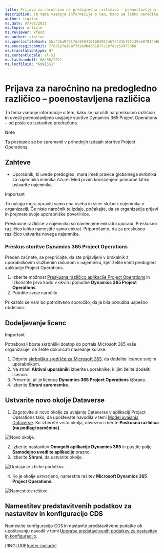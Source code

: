 ```yaml
---
title: Prijava za naročnino na predogledno različico – poenostavljena različica
description: Ta tema vsebuje informacije o tem, kako se lahko naročite in uvedete poenostavljeno uvedbo storitve Project Operations – od posla do izstavitve predračuna.
author: sigitac
ms.date: 07/02/2021
ms.topic: article
ms.reviewer: kfend
ms.author: sigitac
ms.openlocfilehash: 5ba43ba9f917da068415fb62067ab73433b701139ee07014b6bd8c02612008ce
ms.sourcegitcommit: 7f8d1e7a16af769adb43d1877c28fdce53975db8
ms.translationtype: HT
ms.contentlocale: sl-SI
ms.lasthandoff: 08/06/2021
ms.locfileid: "6991551"
---
```

# <a name="sign-up-for-a-preview-subscription---lite"></a>Prijava za naročnino na predogledno različico – poenostavljena različica 

Ta tema vsebuje informacije o tem, kako se naročiti na preskusno različico in uvesti poenostavljeno uvajanje storitve Dynamics 365 Project Operations – od posla do izstavitve predračuna.

> [!NOTE]
> Ta postopek se bo spremenil v prihodnjih izdajah storitve Project Operations.

## <a name="prerequisites"></a>Zahteve
- Uporabnik, ki uvede predogled, mora imeti pravice globalnega skrbnika za najemnika imenika Azure. Med prvim koriščenjem ponudbe lahko ustvarite najemnika.

> [!IMPORTANT]
> To nalogo mora opraviti samo ena oseba in sicer skrbnik najemnika v organizaciji. Če niste naročnik te izdaje, počakajte, da se organizacija prijavi in prejmete svoje uporabniške poverilnice.
> 
> Preskusne različice v najemniku so namenjene enkratni uporabi. Preskusno različico lahko namestite samo enkrat. Priporočamo, da za preskusno različico ustvarite novega najemnika.

### <a name="dynamics-365-project-operations-trial"></a>Preskus storitve Dynamics 365 Project Operations 

Preden začnete, se prepričajte, da ste prijavljeni v brskalnik z uporabnikovim službenim računom v najemniku, kjer želite imeti predogled aplikacije Project Operations.

1. Izberite možnost [Preskusna različico aplikacije Project Operations](https://aka.ms/try-po) in izkoristite prvo kodo v okviru ponudbe **Dynamics 365 Project Operations**.
2. Potrdite svoje naročilo.

  Prikazalo se vam bo potrditveno sporočilo, da je bila ponudba uspešno obdelana.

## <a name="assign-licenses"></a>Dodeljevanje licenc

> [!IMPORTANT]
> Potrebovali boste skrbniški dostop do portala Microsoft 365 vaše organizacije, če želite dokončati naslednje korake.


1. Odprite [skrbniško središče za Microsoft 365](https://portal.office.com/), da dodelite licence svojim uporabnikom.
2. Na strani **Aktivni uporabniki** izberite uporabnike, ki jim želite dodeliti licenco.
3. Preverite, ali je licenca **Dynamics 365 Project Operations** izbrana. 
4. Izberite **Shrani spremembe**.

## <a name="create-a-new-dataverse-environment"></a>Ustvarite novo okolje Dataverse

1. Zagotovite si novo okolje za uvajanje Dataverse v aplikaciji Project Operations tako, da upoštevate navodila v temi [Model uvajanja Dataverse](lite-deployment.md). Ko izberete vrsto okolja, obvezno izberite **Poskusna različica (na podlagi naročnine)**.

  ![Novo okolje.](./media/19CreateEnvironment.png)

2. Izberite nastavitev **Omogoči aplikacije Dynamics 365** in pustite polje **Samodejno uvedi te aplikacije** prazno.  
3. Izberite **Shrani**, da ustvarite okolje.

  ![Dodajanje zbirke podatkov.](./media/20CreateEnvironment1.png)

4. Ko je okolje ustvarjeno, namestite rešitev **Microsoft Dynamics 365 Project Operations**. 

![Namestitev rešitve.](./media/21InstallSolution.png)

## <a name="install-a-cds-configuration-and-setup-demo-data"></a>Namestitev predstavitvenih podatkov za nastavitev in konfiguracijo CDS

Namestite konfiguracijo CDS in nastavite predstavitvene podatke ob upoštevanju navodil v temi [Uporaba predstavitvenih podatkov za nastavitev in konfiguracijo](lite-apply-demo-setup-config-data.md).


[!INCLUDE[footer-include](../includes/footer-banner.md)]
